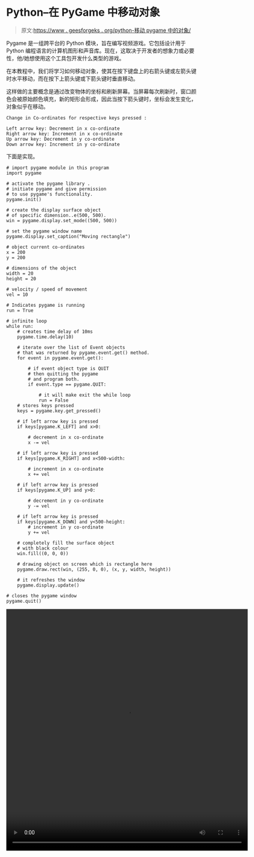 # Python–在 PyGame 中移动对象

> 原文:[https://www . geesforgeks . org/python-移动 pygame 中的对象/](https://www.geeksforgeeks.org/python-moving-an-object-in-pygame/)

Pygame 是一组跨平台的 Python 模块，旨在编写视频游戏。它包括设计用于 Python 编程语言的计算机图形和声音库。现在，这取决于开发者的想象力或必要性，他/她想使用这个工具包开发什么类型的游戏。

在本教程中，我们将学习如何移动对象，使其在按下键盘上的右箭头键或左箭头键时水平移动，而在按下上箭头键或下箭头键时垂直移动。

这样做的主要概念是通过改变物体的坐标和刷新屏幕。当屏幕每次刷新时，窗口颜色会被原始颜色填充，新的矩形会形成，因此当按下箭头键时，坐标会发生变化，对象似乎在移动。

```
Change in Co-ordinates for respective keys pressed :

Left arrow key: Decrement in x co-ordinate
Right arrow key: Increment in x co-ordinate
Up arrow key: Decrement in y co-ordinate
Down arrow key: Increment in y co-ordinate

```

下面是实现。

```
# import pygame module in this program 
import pygame

# activate the pygame library .  
# initiate pygame and give permission  
# to use pygame's functionality.  
pygame.init()

# create the display surface object  
# of specific dimension..e(500, 500).  
win = pygame.display.set_mode((500, 500))

# set the pygame window name 
pygame.display.set_caption("Moving rectangle")

# object current co-ordinates 
x = 200
y = 200

# dimensions of the object 
width = 20
height = 20

# velocity / speed of movement
vel = 10

# Indicates pygame is running
run = True

# infinite loop 
while run:
    # creates time delay of 10ms 
    pygame.time.delay(10)

    # iterate over the list of Event objects  
    # that was returned by pygame.event.get() method.  
    for event in pygame.event.get():

        # if event object type is QUIT  
        # then quitting the pygame  
        # and program both.  
        if event.type == pygame.QUIT:

            # it will make exit the while loop 
            run = False
    # stores keys pressed 
    keys = pygame.key.get_pressed()

    # if left arrow key is pressed
    if keys[pygame.K_LEFT] and x>0:

        # decrement in x co-ordinate
        x -= vel

    # if left arrow key is pressed
    if keys[pygame.K_RIGHT] and x<500-width:

        # increment in x co-ordinate
        x += vel

    # if left arrow key is pressed   
    if keys[pygame.K_UP] and y>0:

        # decrement in y co-ordinate
        y -= vel

    # if left arrow key is pressed   
    if keys[pygame.K_DOWN] and y<500-height:
        # increment in y co-ordinate
        y += vel

    # completely fill the surface object  
    # with black colour  
    win.fill((0, 0, 0))

    # drawing object on screen which is rectangle here 
    pygame.draw.rect(win, (255, 0, 0), (x, y, width, height))

    # it refreshes the window
    pygame.display.update() 

# closes the pygame window 
pygame.quit()
```

**<video class="wp-video-shortcode" id="video-383628-1" width="640" height="640" preload="metadata" controls=""><source type="video/mp4" src="https://media.geeksforgeeks.org/wp-content/uploads/20200227214935/Moving-rectangle-27-02-2020-21_46_05.mp4?_=1">[https://media . geekesforgeks . org/WP-content/uploads/20200227214935/moveing-rectangle-27-02-2020-21 _ 46 _ 05 . MP4](https://media.geeksforgeeks.org/wp-content/uploads/20200227214935/Moving-rectangle-27-02-2020-21_46_05.mp4)</video>**